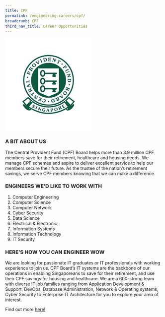 ```yaml
---
title: CPF
permalink: /engineering-careers/cpf/
breadcrumb: CPF
third_nav_title: Career Opportunities
---
```

<img src="/images/Careers/Career%20Opportunities/CPF/CPF%20Logo_NEW.png" alt="cpf" style="width:auto;height:300px;" align="left">
<br clear="left">

### A BIT ABOUT US
The Central Provident Fund (CPF) Board helps more than 3.9 million CPF members save for their retirement, healthcare and housing needs. We manage CPF schemes and aspire to deliver excellent service to help our members secure their future. As the trustee of the nation’s retirement savings, we serve CPF members knowing that we can make a difference.

### ENGINEERS WE’D LIKE TO WORK WITH
1. Computer Engineering
2. Computer Science
3. Computer Network
4. Cyber Security
5. Data Science
6. Electrical & Electronic
7. Information Systems 
8. Information Technology
9. IT Security

### HERE’S HOW YOU CAN ENGINEER WOW
We are looking for passionate IT graduates or IT professionals with working experience to join us. CPF Board’s IT systems are the backbone of our operations in enabling Singaporeans to save for their retirement, and use their CPF savings for housing and healthcare. We are a 600-strong team with diverse IT job families ranging from Application Development & Support, DevOps, Database Administration, Network & Operating systems, Cyber Security to Enterprise IT Architecture for you to explore your area of interest.

Find out more <a href="https://www.cpf.gov.sg/member/who-we-are/careers" target="_blank">here!</a>